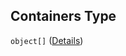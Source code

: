 ## Containers Type

`object[]` ([Details](pipeline-definition-definitions-createmodelstep-properties-arguments-properties-containers-items.md))
